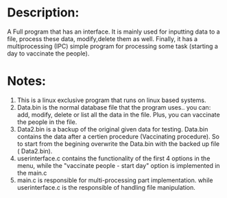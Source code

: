 # Description:
A Full program that has an interface. 
It is mainly used for inputting data to a file, process these data, modify,delete them as well.
Finally, it has a multiprocessing (IPC) simple program for processing some task (starting a day to vaccinate the people).

# Notes: 
1) This is a linux exclusive program that runs on linux based systems.
2) Data.bin is the normal database file that the program uses.. you can: add, modify, delete or list all the data in the file. Plus, you can vaccinate the people in the file.
3) Data2.bin is a backup of the original given data for testing. Data.bin contains the data after a certien procedure (Vaccinating procedure). So to start from the begining overwrite the Data.bin with the backed up file ( Data2.bin).
4) userinterface.c contains the functionality of the first 4 options in the menu, while the "vaccinate people - start day" option is implemented in the main.c
5) main.c is responsible for multi-processing part implementation. while userinterface.c is the responsible of handling file manipulation.